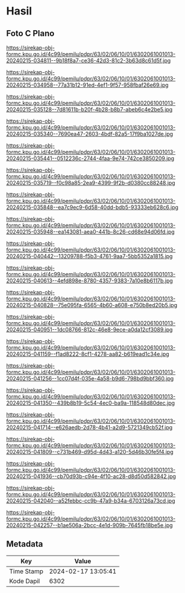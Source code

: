 # Hasil

## Foto C Plano

https://sirekap-obj-formc.kpu.go.id/4c99/pemilu/pdpr/63/02/06/10/01/6302061001013-20240215-034811--9b18f8a7-ce36-42d3-81c2-3b63d8c61d5f.jpg

https://sirekap-obj-formc.kpu.go.id/4c99/pemilu/pdpr/63/02/06/10/01/6302061001013-20240215-034958--77a31b12-91ed-4ef1-9f57-958fbaf26e69.jpg

https://sirekap-obj-formc.kpu.go.id/4c99/pemilu/pdpr/63/02/06/10/01/6302061001013-20240215-035128--7d81611b-b20f-4b28-b8b7-abeb6c4e2be5.jpg

https://sirekap-obj-formc.kpu.go.id/4c99/pemilu/pdpr/63/02/06/10/01/6302061001013-20240215-035340--7690ea47-2603-4bdf-82a5-17f9ba1027de.jpg

https://sirekap-obj-formc.kpu.go.id/4c99/pemilu/pdpr/63/02/06/10/01/6302061001013-20240215-035441--0512236c-2744-4faa-9e74-742ce3850209.jpg

https://sirekap-obj-formc.kpu.go.id/4c99/pemilu/pdpr/63/02/06/10/01/6302061001013-20240215-035719--f0c98a85-2ea9-4399-9f2b-d0380cc88248.jpg

https://sirekap-obj-formc.kpu.go.id/4c99/pemilu/pdpr/63/02/06/10/01/6302061001013-20240215-035848--ea7c9ec9-6d58-40dd-bdb5-93333eb628c6.jpg

https://sirekap-obj-formc.kpu.go.id/4c99/pemilu/pdpr/63/02/06/10/01/6302061001013-20240215-035948--ea143081-aea0-441b-8c26-cd68e94d06fd.jpg

https://sirekap-obj-formc.kpu.go.id/4c99/pemilu/pdpr/63/02/06/10/01/6302061001013-20240215-040442--13209788-f5b3-4761-9aa7-5bb5352a1815.jpg

https://sirekap-obj-formc.kpu.go.id/4c99/pemilu/pdpr/63/02/06/10/01/6302061001013-20240215-040613--4efd898e-8780-4357-9383-7a10e8b6117b.jpg

https://sirekap-obj-formc.kpu.go.id/4c99/pemilu/pdpr/63/02/06/10/01/6302061001013-20240215-040828--75e095fa-6565-4b60-a608-e750b8ed20b5.jpg

https://sirekap-obj-formc.kpu.go.id/4c99/pemilu/pdpr/63/02/06/10/01/6302061001013-20240215-040951--1dc08766-812c-46e8-9ece-a0da12cf3089.jpg

https://sirekap-obj-formc.kpu.go.id/4c99/pemilu/pdpr/63/02/06/10/01/6302061001013-20240215-041159--f1ad8222-8cf1-4278-aa82-b619ead1c34e.jpg

https://sirekap-obj-formc.kpu.go.id/4c99/pemilu/pdpr/63/02/06/10/01/6302061001013-20240215-041256--1cc07d4f-035e-4a58-b9d6-798bd9bbf360.jpg

https://sirekap-obj-formc.kpu.go.id/4c99/pemilu/pdpr/63/02/06/10/01/6302061001013-20240215-041350--439b8b19-5c54-4ec0-ba9a-118548d80dec.jpg

https://sirekap-obj-formc.kpu.go.id/4c99/pemilu/pdpr/63/02/06/10/01/6302061001013-20240215-041714--e626aedb-2d78-4b41-a2d9-5721349cb52f.jpg

https://sirekap-obj-formc.kpu.go.id/4c99/pemilu/pdpr/63/02/06/10/01/6302061001013-20240215-041809--c731b469-d95d-4d43-a120-5d46b30fe5f4.jpg

https://sirekap-obj-formc.kpu.go.id/4c99/pemilu/pdpr/63/02/06/10/01/6302061001013-20240215-041936--cb70d93b-c94e-4f10-ac28-d8d50d582842.jpg

https://sirekap-obj-formc.kpu.go.id/4c99/pemilu/pdpr/63/02/06/10/01/6302061001013-20240215-042040--a52febbc-cc9b-47a9-b34a-6703126a73cd.jpg

https://sirekap-obj-formc.kpu.go.id/4c99/pemilu/pdpr/63/02/06/10/01/6302061001013-20240215-042257--b1ae506a-2bcc-4e1d-909b-7645fb18be5e.jpg


## Metadata

| Key        | Value               |
| ---------- | ------------------- |
| Time Stamp | 2024-02-17 13:05:41 |
| Kode Dapil | 6302                |



